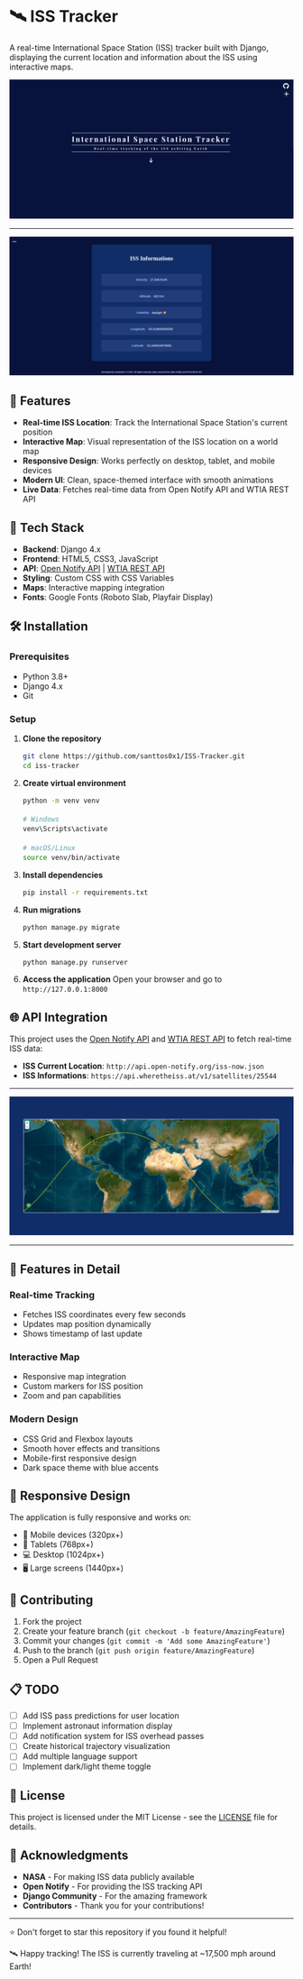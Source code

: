 # 🛰️ ISS Tracker

A real-time International Space Station (ISS) tracker built with Django, displaying the current location and information about the ISS using interactive maps.

![ISS Tracker](./src/doc/github/img/image.png)

---

![ISS Info](./src/doc/github/img/image_2.png)

## 🌟 Features

- **Real-time ISS Location**: Track the International Space Station's current position
- **Interactive Map**: Visual representation of the ISS location on a world map
- **Responsive Design**: Works perfectly on desktop, tablet, and mobile devices
- **Modern UI**: Clean, space-themed interface with smooth animations
- **Live Data**: Fetches real-time data from Open Notify API and WTIA REST API

## 🚀 Tech Stack

- **Backend**: Django 4.x
- **Frontend**: HTML5, CSS3, JavaScript
- **API**: [Open Notify API](http://api.open-notify.org/) | [WTIA REST API](https://wheretheiss.at/w/developer)
- **Styling**: Custom CSS with CSS Variables
- **Maps**: Interactive mapping integration
- **Fonts**: Google Fonts (Roboto Slab, Playfair Display)

## 🛠️ Installation

### Prerequisites
- Python 3.8+
- Django 4.x
- Git

### Setup

1. **Clone the repository**
   ```bash
   git clone https://github.com/santtos0x1/ISS-Tracker.git
   cd iss-tracker
   ```

2. **Create virtual environment**
   ```bash
   python -m venv venv
   
   # Windows
   venv\Scripts\activate
   
   # macOS/Linux
   source venv/bin/activate
   ```

3. **Install dependencies**
   ```bash
   pip install -r requirements.txt
   ```

4. **Run migrations**
   ```bash
   python manage.py migrate
   ```

5. **Start development server**
   ```bash
   python manage.py runserver
   ```

6. **Access the application**
   Open your browser and go to `http://127.0.0.1:8000`

## 🌐 API Integration

This project uses the [Open Notify API](http://api.open-notify.org/) and [WTIA REST API](https://wheretheiss.at/w/developer) to fetch real-time ISS data:

- **ISS Current Location**: `http://api.open-notify.org/iss-now.json`
- **ISS Informations**: `https://api.wheretheiss.at/v1/satellites/25544`

---

![ISS Map](./src/doc/github/img/image_3.png)

---

## 🎨 Features in Detail

### Real-time Tracking
- Fetches ISS coordinates every few seconds
- Updates map position dynamically
- Shows timestamp of last update

### Interactive Map
- Responsive map integration
- Custom markers for ISS position
- Zoom and pan capabilities

### Modern Design
- CSS Grid and Flexbox layouts
- Smooth hover effects and transitions
- Mobile-first responsive design
- Dark space theme with blue accents

## 📱 Responsive Design

The application is fully responsive and works on:
- 📱 Mobile devices (320px+)
- 📱 Tablets (768px+)
- 💻 Desktop (1024px+)
- 🖥️ Large screens (1440px+)

## 🤝 Contributing

1. Fork the project
2. Create your feature branch (`git checkout -b feature/AmazingFeature`)
3. Commit your changes (`git commit -m 'Add some AmazingFeature'`)
4. Push to the branch (`git push origin feature/AmazingFeature`)
5. Open a Pull Request

## 📋 TODO

- [ ] Add ISS pass predictions for user location
- [ ] Implement astronaut information display
- [ ] Add notification system for ISS overhead passes
- [ ] Create historical trajectory visualization
- [ ] Add multiple language support
- [ ] Implement dark/light theme toggle

## 📄 License

This project is licensed under the MIT License - see the [LICENSE](LICENSE) file for details.

## 🙏 Acknowledgments

- **NASA** - For making ISS data publicly available
- **Open Notify** - For providing the ISS tracking API
- **Django Community** - For the amazing framework
- **Contributors** - Thank you for your contributions!

---

⭐ Don't forget to star this repository if you found it helpful!

🛰️ Happy tracking! The ISS is currently traveling at ~17,500 mph around Earth!
